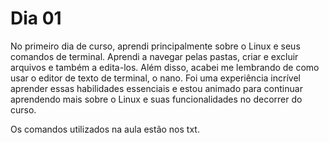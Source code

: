# Dia 01

No primeiro dia de curso, aprendi principalmente sobre o Linux e seus comandos de terminal. Aprendi a navegar pelas pastas, criar e excluir arquivos e também a edita-los. Além disso, acabei me lembrando de como usar o editor de texto de terminal, o nano. Foi uma experiência incrível aprender essas habilidades essenciais e estou animado para continuar aprendendo mais sobre o Linux e suas funcionalidades no decorrer do curso.

Os comandos utilizados na aula estão nos txt.